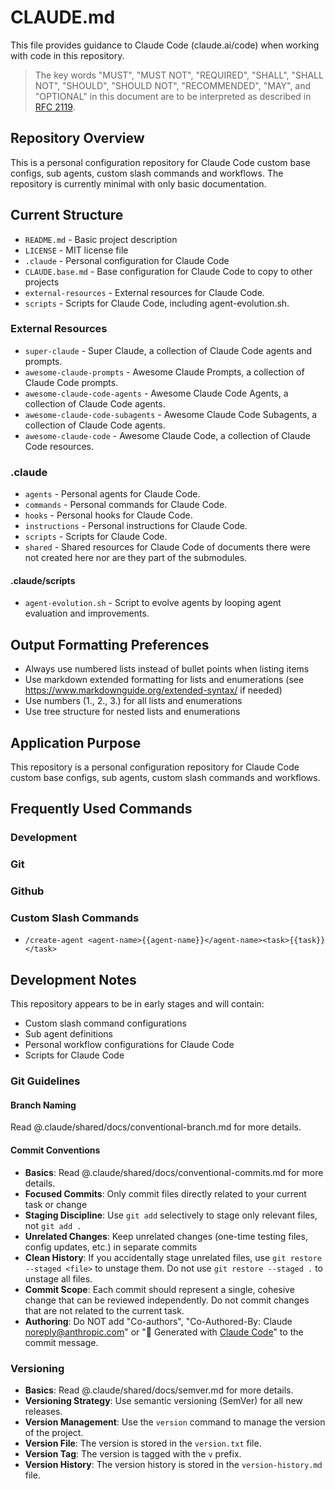 # CLAUDE.md

This file provides guidance to Claude Code (claude.ai/code) when working with code in this repository.

> The key words "MUST", "MUST NOT", "REQUIRED", "SHALL", "SHALL
> NOT", "SHOULD", "SHOULD NOT", "RECOMMENDED", "MAY", and
> "OPTIONAL" in this document are to be interpreted as described in
> [RFC 2119](/doc/html/rfc2119).

## Repository Overview

This is a personal configuration repository for Claude Code custom base configs, sub agents, custom slash commands and workflows. The repository is currently minimal with only basic documentation.

## Current Structure

- `README.md` - Basic project description
- `LICENSE` - MIT license file
- `.claude` - Personal configuration for Claude Code
- `CLAUDE.base.md` - Base configuration for Claude Code to copy to other projects
- `external-resources` - External resources for Claude Code.
- `scripts` - Scripts for Claude Code, including agent-evolution.sh.

### External Resources

- `super-claude` - Super Claude, a collection of Claude Code agents and prompts.
- `awesome-claude-prompts` - Awesome Claude Prompts, a collection of Claude Code prompts.
- `awesome-claude-code-agents` - Awesome Claude Code Agents, a collection of Claude Code agents.
- `awesome-claude-code-subagents` - Awesome Claude Code Subagents, a collection of Claude Code agents.
- `awesome-claude-code` - Awesome Claude Code, a collection of Claude Code resources.

### .claude

- `agents` - Personal agents for Claude Code.
- `commands` - Personal commands for Claude Code.
- `hooks` - Personal hooks for Claude Code.
- `instructions` - Personal instructions for Claude Code.
- `scripts` - Scripts for Claude Code.
- `shared` - Shared resources for Claude Code of documents there were not created here nor are they part of the submodules.

#### .claude/scripts

- `agent-evolution.sh` - Script to evolve agents by looping agent evaluation and improvements.

## Output Formatting Preferences

- Always use numbered lists instead of bullet points when listing items
- Use markdown extended formatting for lists and enumerations (see https://www.markdownguide.org/extended-syntax/ if needed)
- Use numbers (1., 2., 3.) for all lists and enumerations
- Use tree structure for nested lists and enumerations

## Application Purpose

This repository is a personal configuration repository for Claude Code custom base configs, sub agents, custom slash commands and workflows.

## Frequently Used Commands

### Development

<!-- TODO: Add development commands -->

### Git

<!-- TODO: Add git commands -->

### Github

<!-- TODO: Add gh commands -->

### Custom Slash Commands

<!-- TODO: Add custom slash commands -->

- `/create-agent <agent-name>{{agent-name}}</agent-name><task>{{task}}</task>`


## Development Notes

This repository appears to be in early stages and will contain:
- Custom slash command configurations
- Sub agent definitions
- Personal workflow configurations for Claude Code
- Scripts for Claude Code

### Git Guidelines

#### Branch Naming

Read @.claude/shared/docs/conventional-branch.md for more details.

#### Commit Conventions

- **Basics**: Read @.claude/shared/docs/conventional-commits.md for more details.
- **Focused Commits**: Only commit files directly related to your current task or change
- **Staging Discipline**: Use `git add` selectively to stage only relevant files, not `git add .`
- **Unrelated Changes**: Keep unrelated changes (one-time testing files, config updates, etc.) in separate commits
- **Clean History**: If you accidentally stage unrelated files, use `git restore --staged <file>` to unstage them. Do not use `git restore --staged .` to unstage all files.
- **Commit Scope**: Each commit should represent a single, cohesive change that can be reviewed independently. Do not commit changes that are not related to the current task.
- **Authoring**: Do NOT add "Co-authors", "Co-Authored-By: Claude <noreply@anthropic.com>" or "🤖 Generated with [Claude Code](https://claude.ai/code)" to the commit message.

### Versioning

- **Basics**: Read @.claude/shared/docs/semver.md for more details.
- **Versioning Strategy**: Use semantic versioning (SemVer) for all new releases.
- **Version Management**: Use the `version` command to manage the version of the project.
- **Version File**: The version is stored in the `version.txt` file.
- **Version Tag**: The version is tagged with the `v` prefix.
- **Version History**: The version history is stored in the `version-history.md` file.

